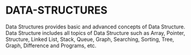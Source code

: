 # DATA-STRUCTURES
Data Structures provides basic and advanced concepts of Data Structure. Data Structure includes all topics of Data Structure such as Array, Pointer, Structure, Linked List, Stack, Queue, Graph, Searching, Sorting, Tree, Graph, Difference and Programs, etc.
